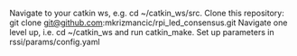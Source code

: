 
Navigate to your catkin ws, e.g. cd ~/catkin_ws/src.
Clone this repository: git clone git@github.com:mkrizmancic/rpi_led_consensus.git
Navigate one level up, i.e. cd ~/catkin_ws and run catkin_make.
Set up parameters in rssi/params/config.yaml
